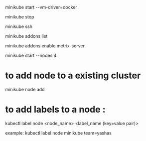minikube start --vm-driver=docker

minikube stop

minikube ssh

minikube addons list

minikube addons enable metrix-server

minikube start --nodes 4

# to add node to a existing cluster

minikube node add

# to add labels to a node :

kubectl label node <node_name> <label_name (key=value pair)>

example: kubectl label node minikube team=yashas
